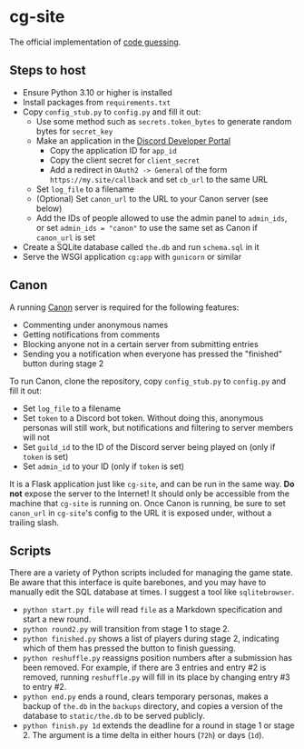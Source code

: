 # cg-site

The official implementation of [code guessing](https://codeguessing.gay).

## Steps to host
- Ensure Python 3.10 or higher is installed
- Install packages from `requirements.txt`
- Copy `config_stub.py` to `config.py` and fill it out:
    - Use some method such as `secrets.token_bytes` to generate random bytes for `secret_key`
    - Make an application in the [Discord Developer Portal](https://discord.com/developers/applications/)
        - Copy the application ID for `app_id`
        - Copy the client secret for `client_secret`
        - Add a redirect in `OAuth2 -> General` of the form `https://my.site/callback` and set `cb_url` to the same URL
    - Set `log_file` to a filename
    - (Optional) Set `canon_url` to the URL to your Canon server (see below)
    - Add the IDs of people allowed to use the admin panel to `admin_ids`, or set `admin_ids = "canon"` to use the same set as Canon if `canon_url` is set
- Create a SQLite database called `the.db` and run `schema.sql` in it
- Serve the WSGI application `cg:app` with `gunicorn` or similar

## Canon
A running [Canon](https://github.com/LyricLy/Canon) server is required for the following features:
- Commenting under anonymous names
- Getting notifications from comments
- Blocking anyone not in a certain server from submitting entries
- Sending you a notification when everyone has pressed the "finished" button during stage 2

To run Canon, clone the repository, copy `config_stub.py` to `config.py` and fill it out:
- Set `log_file` to a filename
- Set `token` to a Discord bot token. Without doing this, anonymous personas will still work, but notifications and filtering to server members will not
- Set `guild_id` to the ID of the Discord server being played on (only if `token` is set)
- Set `admin_id` to your ID (only if `token` is set)

It is a Flask application just like `cg-site`, and can be run in the same way. **Do not** expose the server to the Internet! It should only be accessible from the machine that `cg-site` is running on.
Once Canon is running, be sure to set `canon_url` in `cg-site`'s config to the URL it is exposed under, without a trailing slash.

## Scripts
There are a variety of Python scripts included for managing the game state. Be aware that this interface is quite barebones, and you may have to manually edit the SQL database at times.
I suggest a tool like `sqlitebrowser`.

- `python start.py file` will read `file` as a Markdown specification and start a new round.
- `python round2.py` will transition from stage 1 to stage 2.
- `python finished.py` shows a list of players during stage 2, indicating which of them has pressed the button to finish guessing.
- `python reshuffle.py` reassigns position numbers after a submission has been removed.
  For example, if there are 3 entries and entry #2 is removed, running `reshuffle.py` will fill in its place by changing entry #3 to entry #2.
- `python end.py` ends a round, clears temporary personas, makes a backup of `the.db` in the `backups` directory, and copies a version of the database to `static/the.db` to be served publicly.
- `python finish.py 1d` extends the deadline for a round in stage 1 or stage 2. The argument is a time delta in either hours (`72h`) or days (`1d`).
